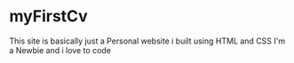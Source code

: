# myFirstCv
This site is basically just a Personal website i built using HTML and CSS
I'm a Newbie and i love to code
